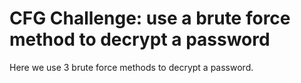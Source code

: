 # CFG Challenge: use a brute force method to decrypt a password

Here we use 3 brute force methods to decrypt a password.